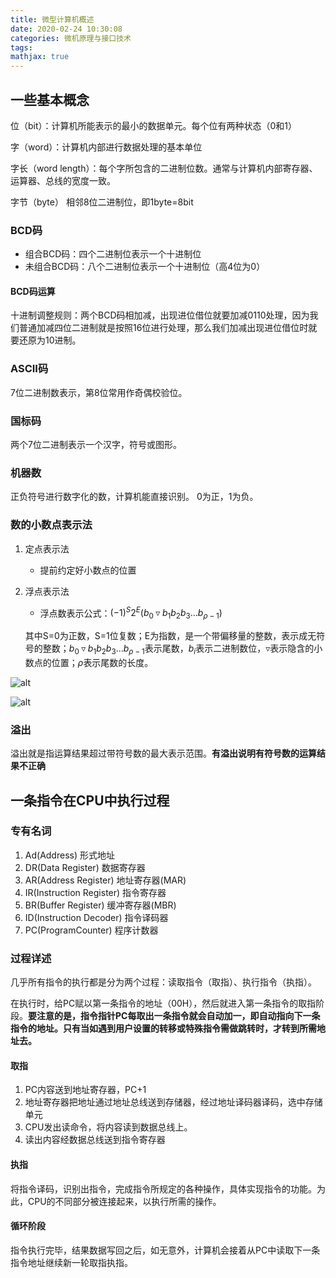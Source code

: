```yaml
---
title: 微型计算机概述
date: 2020-02-24 10:30:08
categories: 微机原理与接口技术
tags:
mathjax: true
---
```


## 一些基本概念

位（bit）：计算机所能表示的最小的数据单元。每个位有两种状态（0和1）

字（word）：计算机内部进行数据处理的基本单位

字长（word length）：每个字所包含的二进制位数。通常与计算机内部寄存器、运算器、总线的宽度一致。

字节（byte）
相邻8位二进制位，即1byte=8bit

### BCD码

* 组合BCD码：四个二进制位表示一个十进制位
* 未组合BCD码：八个二进制位表示一个十进制位（高4位为0）

#### BCD码运算

十进制调整规则：两个BCD码相加减，出现进位借位就要加减0110处理，因为我们普通加减四位二进制就是按照16位进行处理，那么我们加减出现进位借位时就要还原为10进制。

### ASCII码

7位二进制数表示，第8位常用作奇偶校验位。

### 国标码

两个7位二进制表示一个汉字，符号或图形。

### 机器数

正负符号进行数字化的数，计算机能直接识别。
0为正，1为负。

### 数的小数点表示法

1. 定点表示法
    - 提前约定好小数点的位置
2. 浮点表示法
    - 浮点数表示公式：$(-1)^S2^E(b_0\triangledown b_1b_2b_3\dots b_{\rho-1})$

    其中S=0为正数，S=1位复数；E为指数，是一个带偏移量的整数，表示成无符号的整数；$b_0\triangledown b_1b_2b_3\dots b_{\rho-1}$表示尾数，$b_i$表示二进制数位，$\triangledown$表示隐含的小数点的位置；$\rho$表示尾数的长度。

![alt](http://a1.qpic.cn/psc?/V11NehB63qJi50/xZikVHqhLrt9jsfqm9tF*VWnQsSro6OAe5W7syuIyJ8lnBiVBibt8JYjpsORlZrsWFqLl4PIdE9Byx4Cbf8I6g!!/b&ek=1&kp=1&pt=0&bo=HAWJAQAAAAADF6M!&tl=1&vuin=1097217653&tm=1582592400&sce=60-1-1&rf=viewer_4)

![alt](http://m.qpic.cn/psc?/V11NehB63qJi50/9vuGDcz9AP*EJeMjs9i.nu3xCHc50AkJG5xeCtlCt34VHRbulAjWtOhzEDUQ9CytrpVN7X9ax0irWU2M*pmJyjpy*ZIe0f7A8zP9WLwWTfA!/b&bo=EQVLAgAAAAADB38!&rf=viewer_4)

### 溢出

溢出就是指运算结果超过带符号数的最大表示范围。**有溢出说明有符号数的运算结果不正确**

## 一条指令在CPU中执行过程

### 专有名词

1. Ad(Address) 形式地址
2. DR(Data Register) 数据寄存器
3. AR(Address Register) 地址寄存器(MAR)
4. IR(Instruction Register) 指令寄存器
5. BR(Buffer Register) 缓冲寄存器(MBR)
6. ID(Instruction Decoder) 指令译码器
7. PC(ProgramCounter) 程序计数器

### 过程详述

几乎所有指令的执行都是分为两个过程：读取指令（取指）、执行指令（执指）。

在执行时，给PC赋以第一条指令的地址（00H），然后就进入第一条指令的取指阶段。**要注意的是，指令指针PC每取出一条指令就会自动加一，即自动指向下一条指令的地址。只有当如遇到用户设置的转移或特殊指令需做跳转时，才转到所需地址去。**

#### 取指

1. PC内容送到地址寄存器，PC+1
2. 地址寄存器把地址通过地址总线送到存储器，经过地址译码器译码，选中存储单元
3. CPU发出读命令，将内容读到数据总线上。
4. 读出内容经数据总线送到指令寄存器

#### 执指

将指令译码，识别出指令，完成指令所规定的各种操作，具体实现指令的功能。为此，CPU的不同部分被连接起来，以执行所需的操作。

#### 循环阶段

指令执行完毕，结果数据写回之后，如无意外，计算机会接着从PC中读取下一条指令地址继续新一轮取指执指。